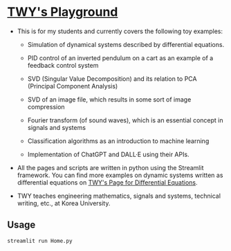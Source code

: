 # [TWY's Playground](https://twy-playground.streamlit.app/)

* This is for my students and currently covers the following
  toy examples:
  
  - Simulation of dynamical systems described by differential equations.

  - PID control of an inverted pendulum on a cart as an example of
    a feedback control system

  - SVD (Singular Value Decomposition) and its relation
    to PCA (Principal Component Analysis)

  - SVD of an image file, which results in some sort of image
    compression

  - Fourier transform (of sound waves), which is an essential
    concept in signals and systems

  - Classification algorithms as an introduction to machine learning

  - Implementation of ChatGPT and DALL·E using their APIs.

* All the pages and scripts are written in python using the
  Streamlit framework. You can find more examples on dynamic
  systems written as differential equations on
  [TWY's Page for Differential Equations](https://diff-eqn.streamlit.app/).


* TWY teaches engineering mathematics, signals and systems,
  technical writing, etc., at Korea University.

## Usage
```python
streamlit run Home.py
```
